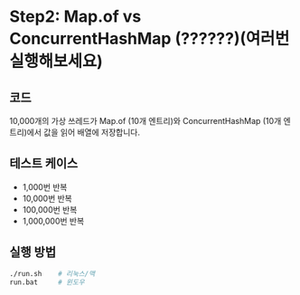 # Step2: Map.of vs ConcurrentHashMap (??????)(여러번 실행해보세요)

## 코드
10,000개의 가상 쓰레드가 Map.of (10개 엔트리)와 ConcurrentHashMap (10개 엔트리)에서 값을 읽어 배열에 저장합니다.

## 테스트 케이스
- 1,000번 반복
- 10,000번 반복
- 100,000번 반복
- 1,000,000번 반복

## 실행 방법
```bash
./run.sh    # 리눅스/맥
run.bat     # 윈도우
```
